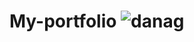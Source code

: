 # My-portfolio ![danag](https://user-images.githubusercontent.com/82712255/133431417-d3941a0a-da61-4610-886c-c07b135862f2.jpg)
